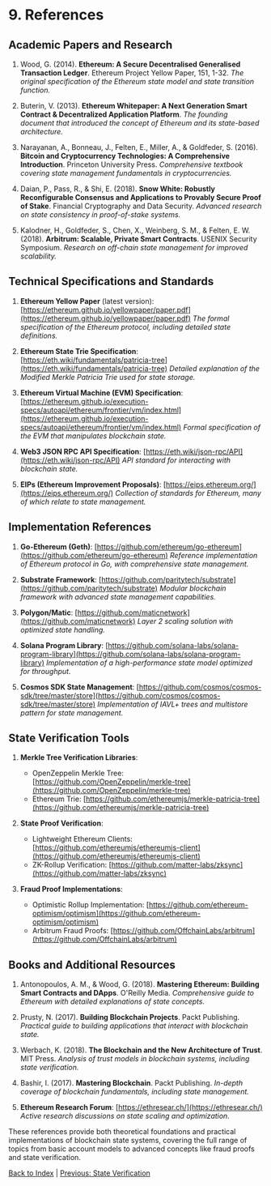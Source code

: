 # 9. References

## Academic Papers and Research

1. Wood, G. (2014). **Ethereum: A Secure Decentralised Generalised Transaction Ledger**. Ethereum Project Yellow Paper, 151, 1-32.
   *The original specification of the Ethereum state model and state transition function.*

2. Buterin, V. (2013). **Ethereum Whitepaper: A Next Generation Smart Contract & Decentralized Application Platform**.
   *The founding document that introduced the concept of Ethereum and its state-based architecture.*

3. Narayanan, A., Bonneau, J., Felten, E., Miller, A., & Goldfeder, S. (2016). **Bitcoin and Cryptocurrency Technologies: A Comprehensive Introduction**. Princeton University Press.
   *Comprehensive textbook covering state management fundamentals in cryptocurrencies.*

4. Daian, P., Pass, R., & Shi, E. (2018). **Snow White: Robustly Reconfigurable Consensus and Applications to Provably Secure Proof of Stake**. Financial Cryptography and Data Security.
   *Advanced research on state consistency in proof-of-stake systems.*

5. Kalodner, H., Goldfeder, S., Chen, X., Weinberg, S. M., & Felten, E. W. (2018). **Arbitrum: Scalable, Private Smart Contracts**. USENIX Security Symposium.
   *Research on off-chain state management for improved scalability.*

## Technical Specifications and Standards

1. **Ethereum Yellow Paper** (latest version): [https://ethereum.github.io/yellowpaper/paper.pdf](https://ethereum.github.io/yellowpaper/paper.pdf)
   *The formal specification of the Ethereum protocol, including detailed state definitions.*

2. **Ethereum State Trie Specification**: [https://eth.wiki/fundamentals/patricia-tree](https://eth.wiki/fundamentals/patricia-tree)
   *Detailed explanation of the Modified Merkle Patricia Trie used for state storage.*

3. **Ethereum Virtual Machine (EVM) Specification**: [https://ethereum.github.io/execution-specs/autoapi/ethereum/frontier/vm/index.html](https://ethereum.github.io/execution-specs/autoapi/ethereum/frontier/vm/index.html)
   *Formal specification of the EVM that manipulates blockchain state.*

4. **Web3 JSON RPC API Specification**: [https://eth.wiki/json-rpc/API](https://eth.wiki/json-rpc/API)
   *API standard for interacting with blockchain state.*

5. **EIPs (Ethereum Improvement Proposals)**: [https://eips.ethereum.org/](https://eips.ethereum.org/)
   *Collection of standards for Ethereum, many of which relate to state management.*

## Implementation References

1. **Go-Ethereum (Geth)**: [https://github.com/ethereum/go-ethereum](https://github.com/ethereum/go-ethereum)
   *Reference implementation of Ethereum protocol in Go, with comprehensive state management.*

2. **Substrate Framework**: [https://github.com/paritytech/substrate](https://github.com/paritytech/substrate)
   *Modular blockchain framework with advanced state management capabilities.*

3. **Polygon/Matic**: [https://github.com/maticnetwork](https://github.com/maticnetwork)
   *Layer 2 scaling solution with optimized state handling.*

4. **Solana Program Library**: [https://github.com/solana-labs/solana-program-library](https://github.com/solana-labs/solana-program-library)
   *Implementation of a high-performance state model optimized for throughput.*

5. **Cosmos SDK State Management**: [https://github.com/cosmos/cosmos-sdk/tree/master/store](https://github.com/cosmos/cosmos-sdk/tree/master/store)
   *Implementation of IAVL+ trees and multistore pattern for state management.*

## State Verification Tools

1. **Merkle Tree Verification Libraries**:
   - OpenZeppelin Merkle Tree: [https://github.com/OpenZeppelin/merkle-tree](https://github.com/OpenZeppelin/merkle-tree)
   - Ethereum Trie: [https://github.com/ethereumjs/merkle-patricia-tree](https://github.com/ethereumjs/merkle-patricia-tree)

2. **State Proof Verification**:
   - Lightweight Ethereum Clients: [https://github.com/ethereumjs/ethereumjs-client](https://github.com/ethereumjs/ethereumjs-client)
   - ZK-Rollup Verification: [https://github.com/matter-labs/zksync](https://github.com/matter-labs/zksync)

3. **Fraud Proof Implementations**:
   - Optimistic Rollup Implementation: [https://github.com/ethereum-optimism/optimism](https://github.com/ethereum-optimism/optimism)
   - Arbitrum Fraud Proofs: [https://github.com/OffchainLabs/arbitrum](https://github.com/OffchainLabs/arbitrum)

## Books and Additional Resources

1. Antonopoulos, A. M., & Wood, G. (2018). **Mastering Ethereum: Building Smart Contracts and DApps**. O'Reilly Media.
   *Comprehensive guide to Ethereum with detailed explanations of state concepts.*

2. Prusty, N. (2017). **Building Blockchain Projects**. Packt Publishing.
   *Practical guide to building applications that interact with blockchain state.*

3. Werbach, K. (2018). **The Blockchain and the New Architecture of Trust**. MIT Press.
   *Analysis of trust models in blockchain systems, including state verification.*

4. Bashir, I. (2017). **Mastering Blockchain**. Packt Publishing.
   *In-depth coverage of blockchain fundamentals, including state management.*

5. **Ethereum Research Forum**: [https://ethresear.ch/](https://ethresear.ch/)
   *Active research discussions on state scaling and optimization.*

These references provide both theoretical foundations and practical implementations of blockchain state systems, covering the full range of topics from basic account models to advanced concepts like fraud proofs and state verification.

[Back to Index](./04-0-state-layer-index.md) | [Previous: State Verification](./04.08-state-layer-verification.md)
